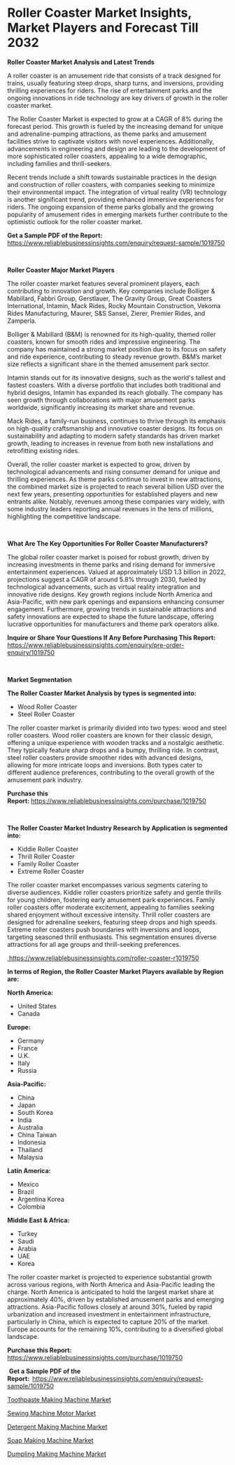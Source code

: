 <p><h1>Roller Coaster Market Insights, Market Players and Forecast Till 2032</h1></p><p><strong>Roller Coaster Market Analysis and Latest Trends</strong></p>
<p><p>A roller coaster is an amusement ride that consists of a track designed for trains, usually featuring steep drops, sharp turns, and inversions, providing thrilling experiences for riders. The rise of entertainment parks and the ongoing innovations in ride technology are key drivers of growth in the roller coaster market. </p><p>The Roller Coaster Market is expected to grow at a CAGR of 8% during the forecast period. This growth is fueled by the increasing demand for unique and adrenaline-pumping attractions, as theme parks and amusement facilities strive to captivate visitors with novel experiences. Additionally, advancements in engineering and design are leading to the development of more sophisticated roller coasters, appealing to a wide demographic, including families and thrill-seekers.</p><p>Recent trends include a shift towards sustainable practices in the design and construction of roller coasters, with companies seeking to minimize their environmental impact. The integration of virtual reality (VR) technology is another significant trend, providing enhanced immersive experiences for riders. The ongoing expansion of theme parks globally and the growing popularity of amusement rides in emerging markets further contribute to the optimistic outlook for the roller coaster market.</p></p>
<p><strong>Get a Sample PDF of the Report:&nbsp;</strong> <a href="https://www.reliablebusinessinsights.com/enquiry/request-sample/1019750?utm_campaign=75&utm_medium=2&utm_source=Github&utm_content=ia&utm_term=18022025&utm_id=roller-coaster">https://www.reliablebusinessinsights.com/enquiry/request-sample/1019750</a></p>
<p>&nbsp;</p>
<p><strong>Roller Coaster Major Market Players</strong></p>
<p><p>The roller coaster market features several prominent players, each contributing to innovation and growth. Key companies include Bolliger & Mabillard, Fabbri Group, Gerstlauer, The Gravity Group, Great Coasters International, Intamin, Mack Rides, Rocky Mountain Construction, Vekoma Rides Manufacturing, Maurer, S&S Sansei, Zierer, Premier Rides, and Zamperla.</p><p>Bolliger & Mabillard (B&M) is renowned for its high-quality, themed roller coasters, known for smooth rides and impressive engineering. The company has maintained a strong market position due to its focus on safety and ride experience, contributing to steady revenue growth. B&M’s market size reflects a significant share in the themed amusement park sector.</p><p>Intamin stands out for its innovative designs, such as the world's tallest and fastest coasters. With a diverse portfolio that includes both traditional and hybrid designs, Intamin has expanded its reach globally. The company has seen growth through collaborations with major amusement parks worldwide, significantly increasing its market share and revenue.</p><p>Mack Rides, a family-run business, continues to thrive through its emphasis on high-quality craftsmanship and innovative coaster designs. Its focus on sustainability and adapting to modern safety standards has driven market growth, leading to increases in revenue from both new installations and retrofitting existing rides.</p><p>Overall, the roller coaster market is expected to grow, driven by technological advancements and rising consumer demand for unique and thrilling experiences. As theme parks continue to invest in new attractions, the combined market size is projected to reach several billion USD over the next few years, presenting opportunities for established players and new entrants alike. Notably, revenues among these companies vary widely, with some industry leaders reporting annual revenues in the tens of millions, highlighting the competitive landscape.</p></p>
<p>&nbsp;</p>
<p><strong>What Are The Key Opportunities For Roller Coaster Manufacturers?</strong></p>
<p><p>The global roller coaster market is poised for robust growth, driven by increasing investments in theme parks and rising demand for immersive entertainment experiences. Valued at approximately USD 1.3 billion in 2022, projections suggest a CAGR of around 5.8% through 2030, fueled by technological advancements, such as virtual reality integration and innovative ride designs. Key growth regions include North America and Asia-Pacific, with new park openings and expansions enhancing consumer engagement. Furthermore, growing trends in sustainable attractions and safety innovations are expected to shape the future landscape, offering lucrative opportunities for manufacturers and theme park operators alike.</p></p>
<p><strong>Inquire or Share Your Questions If Any Before Purchasing This Report:</strong> <a href="https://www.reliablebusinessinsights.com/enquiry/pre-order-enquiry/1019750?utm_campaign=75&utm_medium=2&utm_source=Github&utm_content=ia&utm_term=18022025&utm_id=roller-coaster">https://www.reliablebusinessinsights.com/enquiry/pre-order-enquiry/1019750</a></p>
<p>&nbsp;</p>
<p><strong>Market Segmentation</strong></p>
<p><strong>The Roller Coaster Market Analysis by types is segmented into:</strong></p>
<p><ul><li>Wood Roller Coaster</li><li>Steel Roller Coaster</li></ul></p>
<p><p>The roller coaster market is primarily divided into two types: wood and steel roller coasters. Wood roller coasters are known for their classic design, offering a unique experience with wooden tracks and a nostalgic aesthetic. They typically feature sharp drops and a bumpy, thrilling ride. In contrast, steel roller coasters provide smoother rides with advanced designs, allowing for more intricate loops and inversions. Both types cater to different audience preferences, contributing to the overall growth of the amusement park industry.</p></p>
<p><strong>Purchase this Report:&nbsp;</strong><a href="https://www.reliablebusinessinsights.com/purchase/1019750?utm_campaign=75&utm_medium=2&utm_source=Github&utm_content=ia&utm_term=18022025&utm_id=roller-coaster">https://www.reliablebusinessinsights.com/purchase/1019750</a></p>
<p>&nbsp;</p>
<p><strong>The Roller Coaster Market Industry Research by Application is segmented into:</strong></p>
<p><ul><li>Kiddie Roller Coaster</li><li>Thrill Roller Coaster</li><li>Family Roller Coaster</li><li>Extreme Roller Coaster</li></ul></p>
<p><p>The roller coaster market encompasses various segments catering to diverse audiences. Kiddie roller coasters prioritize safety and gentle thrills for young children, fostering early amusement park experiences. Family roller coasters offer moderate excitement, appealing to families seeking shared enjoyment without excessive intensity. Thrill roller coasters are designed for adrenaline seekers, featuring steep drops and high speeds. Extreme roller coasters push boundaries with inversions and loops, targeting seasoned thrill enthusiasts. This segmentation ensures diverse attractions for all age groups and thrill-seeking preferences.</p></p>
<p><a href="https://www.reliablebusinessinsights.com/roller-coaster-r1019750?utm_campaign=75&utm_medium=2&utm_source=Github&utm_content=ia&utm_term=18022025&utm_id=roller-coaster">&nbsp;https://www.reliablebusinessinsights.com/roller-coaster-r1019750</a></p>
<p><strong>In terms of Region, the Roller Coaster Market Players available by Region are:</strong></p>
<p>
    <p> <strong> North America: </strong>
        <ul>
            <li>United States</li>
            <li>Canada</li>
        </ul>
        </p> 
    <p> <strong> Europe: </strong>
        <ul>
            <li>Germany</li>
            <li>France</li>
            <li>U.K.</li>
            <li>Italy</li>
            <li>Russia</li>
        </ul>
        </p> 
    <p> <strong> Asia-Pacific: </strong>
        <ul>
            <li>China</li>
            <li>Japan</li>
            <li>South Korea</li>
            <li>India</li>
            <li>Australia</li>
            <li>China Taiwan</li>
            <li>Indonesia</li>
            <li>Thailand</li>
            <li>Malaysia</li>
        </ul>
        </p> 
    <p> <strong> Latin America: </strong>
        <ul>
            <li>Mexico</li>
            <li>Brazil</li>
            <li>Argentina Korea</li>
            <li>Colombia</li>
        </ul>
        </p> 
    <p> <strong> Middle East & Africa: </strong>
        <ul>
            <li>Turkey</li>
            <li>Saudi</li>
            <li>Arabia</li>
            <li>UAE</li>
            <li>Korea</li>
        </ul>
    </p>
    </p>
<p><p>The roller coaster market is projected to experience substantial growth across various regions, with North America and Asia-Pacific leading the charge. North America is anticipated to hold the largest market share at approximately 40%, driven by established amusement parks and emerging attractions. Asia-Pacific follows closely at around 30%, fueled by rapid urbanization and increased investment in entertainment infrastructure, particularly in China, which is expected to capture 20% of the market. Europe accounts for the remaining 10%, contributing to a diversified global landscape.</p></p>
<p><strong>Purchase this Report: </strong><a href="https://www.reliablebusinessinsights.com/purchase/1019750?utm_campaign=75&utm_medium=2&utm_source=Github&utm_content=ia&utm_term=18022025&utm_id=roller-coaster">https://www.reliablebusinessinsights.com/purchase/1019750</a></p>
<p>&nbsp;<strong>Get a Sample PDF of the Report:&nbsp;&nbsp;</strong><a href="https://www.reliablebusinessinsights.com/enquiry/request-sample/1019750?utm_campaign=75&utm_medium=2&utm_source=Github&utm_content=ia&utm_term=18022025&utm_id=roller-coaster">https://www.reliablebusinessinsights.com/enquiry/request-sample/1019750</a></p>
<p><strong></strong></p>
<p><p><a href="https://github.com/denbelnmer50/Market-Research-Report-List-1/blob/main/toothpaste-making-machine-market.md?utm_campaign=75&utm_medium=2&utm_source=Github&utm_content=ia&utm_term=18022025&utm_id=roller-coaster">Toothpaste Making Machine Market</a></p><p><a href="https://github.com/vassihucz/Market-Research-Report-List-1/blob/main/sewing-machine-motor-market.md?utm_campaign=75&utm_medium=2&utm_source=Github&utm_content=ia&utm_term=18022025&utm_id=roller-coaster">Sewing Machine Motor Market</a></p><p><a href="https://github.com/shewlisapsai/Market-Research-Report-List-1/blob/main/detergent-making-machine-market.md?utm_campaign=75&utm_medium=2&utm_source=Github&utm_content=ia&utm_term=18022025&utm_id=roller-coaster">Detergent Making Machine Market</a></p><p><a href="https://github.com/krulicfidura/Market-Research-Report-List-1/blob/main/soap-making-machine-market.md?utm_campaign=75&utm_medium=2&utm_source=Github&utm_content=ia&utm_term=18022025&utm_id=roller-coaster">Soap Making Machine Market</a></p><p><a href="https://github.com/dibesnayee/Market-Research-Report-List-1/blob/main/dumpling-making-machine-market.md?utm_campaign=75&utm_medium=2&utm_source=Github&utm_content=ia&utm_term=18022025&utm_id=roller-coaster">Dumpling Making Machine Market</a></p></p>